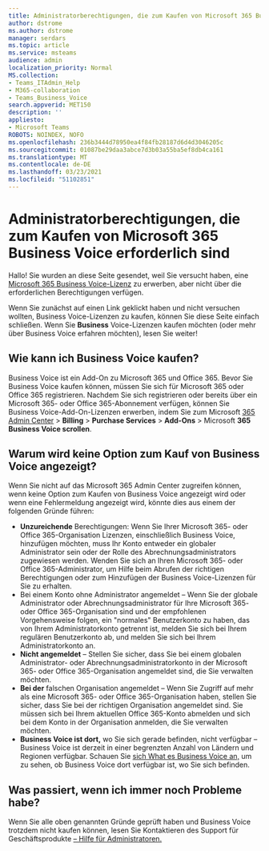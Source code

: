 ```yaml
---
title: Administratorberechtigungen, die zum Kaufen von Microsoft 365 Business Voice erforderlich sind
author: dstrome
ms.author: dstrome
manager: serdars
ms.topic: article
ms.service: msteams
audience: admin
localization_priority: Normal
MS.collection:
- Teams_ITAdmin_Help
- M365-collaboration
- Teams_Business_Voice
search.appverid: MET150
description: ''
appliesto:
- Microsoft Teams
ROBOTS: NOINDEX, NOFO
ms.openlocfilehash: 236b3444d78950ea4f84fb28187d6d4d3046205c
ms.sourcegitcommit: 01087be29daa3abce7d3b03a55ba5ef8db4ca161
ms.translationtype: MT
ms.contentlocale: de-DE
ms.lasthandoff: 03/23/2021
ms.locfileid: "51102851"
---
```

# <a name="admin-permissions-needed-to-buy-microsoft-365-business-voice"></a>Administratorberechtigungen, die zum Kaufen von Microsoft 365 Business Voice erforderlich sind

Hallo! Sie wurden an diese Seite gesendet, weil Sie versucht haben, eine [Microsoft 365 Business Voice-Lizenz](../whats-business-voice.md) zu erwerben, aber nicht über die erforderlichen Berechtigungen verfügen.

Wenn Sie zunächst auf einen Link geklickt haben und nicht versuchen wollten, Business Voice-Lizenzen zu kaufen, können Sie diese Seite einfach schließen. Wenn Sie **Business** Voice-Lizenzen kaufen möchten (oder mehr über Business Voice erfahren möchten), lesen Sie weiter!

## <a name="how-can-i-buy-business-voice"></a>Wie kann ich Business Voice kaufen?

Business Voice ist ein Add-On zu Microsoft 365 und Office 365. Bevor Sie Business Voice kaufen können, müssen Sie sich für Microsoft 365 oder Office 365 registrieren. Nachdem Sie sich registrieren oder bereits über ein Microsoft 365- oder Office 365-Abonnement verfügen, können Sie Business Voice-Add-On-Lizenzen erwerben, indem Sie zum Microsoft [365 Admin Center](https://admin.microsoft.com)  >  **Billing**  >  **Purchase Services**  >  **Add-Ons** > Microsoft **365 Business Voice scrollen**.

## <a name="why-dont-i-see-an-option-to-buy-business-voice"></a>Warum wird keine Option zum Kauf von Business Voice angezeigt?

Wenn Sie nicht auf das Microsoft 365 Admin Center zugreifen können, wenn keine Option zum Kaufen von Business Voice angezeigt wird oder wenn eine Fehlermeldung angezeigt wird, könnte dies aus einem der folgenden Gründe führen:

- **Unzureichende** Berechtigungen: Wenn Sie Ihrer Microsoft 365- oder Office 365-Organisation Lizenzen, einschließlich Business Voice, hinzufügen möchten, muss Ihr Konto entweder ein globaler Administrator sein oder der Rolle des Abrechnungsadministrators zugewiesen werden. Wenden Sie sich an Ihren Microsoft 365- oder Office 365-Administrator, um Hilfe beim Abrufen der richtigen Berechtigungen oder zum Hinzufügen der Business Voice-Lizenzen für Sie zu erhalten.
-  Bei einem Konto ohne Administrator angemeldet – Wenn Sie der globale Administrator oder Abrechnungsadministrator für Ihre Microsoft 365- oder Office 365-Organisation sind und der empfohlenen Vorgehensweise folgen, ein "normales" Benutzerkonto zu haben, das von Ihrem Administratorkonto getrennt ist, melden Sie sich bei Ihrem regulären Benutzerkonto ab, und melden Sie sich bei Ihrem Administratorkonto an.
- **Nicht angemeldet** – Stellen Sie sicher, dass Sie bei einem globalen Administrator- oder Abrechnungsadministratorkonto in der Microsoft 365- oder Office 365-Organisation angemeldet sind, die Sie verwalten möchten.
- **Bei der** falschen Organisation angemeldet – Wenn Sie Zugriff auf mehr als eine Microsoft 365- oder Office 365-Organisation haben, stellen Sie sicher, dass Sie bei der richtigen Organisation angemeldet sind. Sie müssen sich bei Ihrem aktuellen Office 365-Konto abmelden und sich bei dem Konto in der Organisation anmelden, die Sie verwalten möchten.
- **Business Voice ist dort,** wo Sie sich gerade befinden, nicht verfügbar – Business Voice ist derzeit in einer begrenzten Anzahl von Ländern und Regionen verfügbar. Schauen Sie [sich What es Business Voice an,](../whats-business-voice.md) um zu sehen, ob Business Voice dort verfügbar ist, wo Sie sich befinden.

## <a name="what-if-im-still-having-trouble"></a>Was passiert, wenn ich immer noch Probleme habe?

Wenn Sie alle oben genannten Gründe geprüft haben und Business Voice trotzdem nicht kaufen können, lesen Sie Kontaktieren des Support für Geschäftsprodukte [– Hilfe für Administratoren.](/microsoft-365/admin/contact-support-for-business-products)